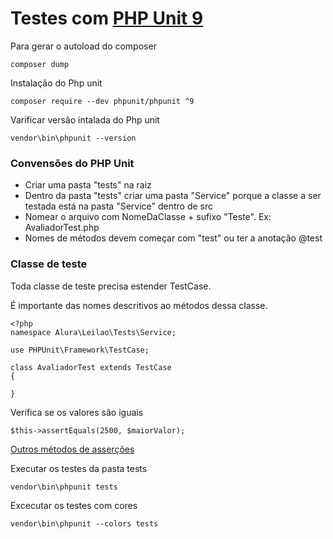 # Testes com [PHP Unit 9](https://phpunit.de)

Para gerar o autoload do composer
```
composer dump
```

Instalação do Php unit
```
composer require --dev phpunit/phpunit ^9
```

Varificar versão intalada do Php unit
```
vendor\bin\phpunit --version
```

### Convensões do PHP Unit
- Criar uma pasta "tests" na raiz
- Dentro da pasta "tests" criar uma pasta "Service" porque a classe a ser testada está na pasta "Service" dentro de src
- Nomear o arquivo com NomeDaClasse + sufixo "Teste". Ex: AvaliadorTest.php
- Nomes de métodos devem começar com "test" ou ter a anotação @test

### Classe de teste

Toda classe de teste precisa estender TestCase. 

É importante das nomes descritivos ao métodos dessa classe. 

```
<?php
namespace Alura\Leilao\Tests\Service;

use PHPUnit\Framework\TestCase;

class AvaliadorTest extends TestCase
{

}
```

Verifica se os valores são iguais
```
$this->assertEquals(2500, $maiorValor);
```
[Outros métodos de asserções](https://phpunit.readthedocs.io/en/8.5/assertions.html)

Executar os testes da pasta tests
```
vendor\bin\phpunit tests
```

Excecutar os testes com cores
```
vendor\bin\phpunit --colors tests
```
